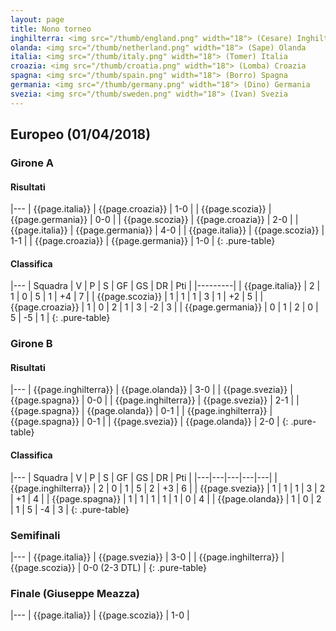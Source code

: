 ```yaml
---
layout: page
title: Nono torneo
inghilterra: <img src="/thumb/england.png" width="18"> (Cesare) Inghilterra
olanda: <img src="/thumb/netherland.png" width="18"> (Sape) Olanda
italia: <img src="/thumb/italy.png" width="18"> (Tomer) Italia
croazia: <img src="/thumb/croatia.png" width="18"> (Lomba) Croazia
spagna: <img src="/thumb/spain.png" width="18"> (Borro) Spagna
germania: <img src="/thumb/germany.png" width="18"> (Dino) Germania
svezia: <img src="/thumb/sweden.png" width="18"> (Ivan) Svezia
---
```


<link rel="stylesheet" href="https://unpkg.com/purecss@1.0.0/build/pure-min.css" integrity="sha384-nn4HPE8lTHyVtfCBi5yW9d20FjT8BJwUXyWZT9InLYax14RDjBj46LmSztkmNP9w" crossorigin="anonymous">


## Europeo (01/04/2018)


### Girone A


#### Risultati


|--- 
| {{page.italia}} | {{page.croazia}} | 1-0 | 
| {{page.scozia}} | {{page.germania}} | 0-0 | 
| {{page.scozia}} | {{page.croazia}} | 2-0 | 
| {{page.italia}} | {{page.germania}} | 4-0 | 
| {{page.italia}} | {{page.scozia}} | 1-1 | 
| {{page.croazia}} | {{page.germania}} | 1-0 | 
{: .pure-table}


#### Classifica


|--- 
| Squadra | V | P | S | GF | GS | DR | Pti | 
|---------| 
| {{page.italia}} | 2 | 1 | 0 | 5 | 1 | +4 | 7 | 
| {{page.scozia}} | 1 | 1 | 1 | 3 | 1 | +2 | 5 | 
| {{page.croazia}} | 1 | 0 | 2 | 1 | 3 | -2 | 3 | 
| {{page.germania}} | 0 | 1 | 2 | 0 | 5 | -5 | 1 | 
{: .pure-table}


### Girone B


#### Risultati


|--- 
| {{page.inghilterra}} | {{page.olanda}} | 3-0 | 
| {{page.svezia}} | {{page.spagna}} | 0-0 | 
| {{page.inghilterra}} | {{page.svezia}} | 2-1 | 
| {{page.spagna}} | {{page.olanda}} | 0-1 | 
| {{page.inghilterra}} | {{page.spagna}} | 0-1 | 
| {{page.svezia}} | {{page.olanda}} | 2-0 | 
{: .pure-table}


#### Classifica


|--- 
| Squadra | V | P | S | GF | GS | DR | Pti | 
|---|---|---|---|---|
| {{page.inghilterra}} | 2 | 0 | 1 | 5 | 2 | +3 | 6 | 
| {{page.svezia}} | 1 | 1 | 1 | 3 | 2 | +1 | 4 | 
| {{page.spagna}} | 1 | 1 | 1 | 1 | 1 | 0 | 4 | 
| {{page.olanda}} | 1 | 0 | 2 | 1 | 5 | -4 | 3 | 
{: .pure-table}


### Semifinali


|--- 
| {{page.italia}} | {{page.svezia}} | 3-0 | 
| {{page.inghilterra}} | {{page.scozia}} | 0-0 (2-3 DTL) |
{: .pure-table}


### Finale (Giuseppe Meazza)


|--- 
| {{page.italia}} | {{page.scozia}} | 1-0 |

